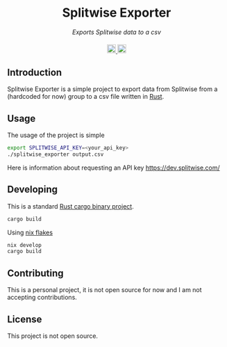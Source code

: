 <h1 align="center">
    Splitwise Exporter
</h1>

<p align="center">
    <i align="center">Exports Splitwise data to a csv</i>
</p>

<h4 align="center">
    <a href="https://github.com/mparusinski/splitwise_exporter/actions/workflows/build_nix.yml">
        <img src="https://github.com/mparusinski/splitwise_exporter/actions/workflows/build_nix.yml/badge.svg?branch=main&event=push" alt="continuous integration" style="height: 20px;">
    </a>
    <a href="https://github.com/mparusinski/splitwise_exporter/graphs/contributors">
        <img src="https://img.shields.io/github/contributors-anon/mparusinski/splitwise_exporter?color=yellow&style=flat-square" alt="contributors" style="height: 20px;">
    </a>
</h4>

## Introduction

Splitwise Exporter is a simple project to export data from Splitwise from a (hardcoded for now) group to a csv file written in [Rust](https://doc.rust-lang.org/stable/reference/).

## Usage

The usage of the project is simple

```bash
export SPLITWISE_API_KEY=<your_api_key>
./splitwise_exporter output.csv
```

Here is information about requesting an API key https://dev.splitwise.com/

## Developing

This is a standard [Rust cargo binary project](https://doc.rust-lang.org/book/ch01-03-hello-cargo.html).


```bash
cargo build
```

Using [nix flakes](https://nixos.wiki/wiki/Flakes)

```bash
nix develop
cargo build
```

## Contributing

This is a personal project, it is not open source for now and I am not accepting contributions.

## License

This project is not open source.
